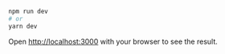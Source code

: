 

```bash
npm run dev
# or
yarn dev
```

Open [http://localhost:3000](http://localhost:3000) with your browser to see the result.
